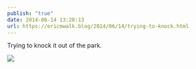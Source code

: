 ```yaml
---
publish: "true"
date: 2014-06-14 13:20:13
url: https://ericmwalk.blog/2014/06/14/trying-to-knock.html
---
```


Trying to knock it out of the park.

![](https://ericmwalk.blog/uploads/2022/d1e0f47b5b.jpg)